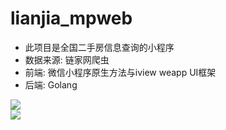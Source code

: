 # lianjia_mpweb

- 此项目是全国二手房信息查询的小程序
- 数据来源: 链家网爬虫
- 前端: 微信小程序原生方法与iview weapp UI框架
- 后端: Golang
              
![](https://ws1.sinaimg.cn/large/006rvSvvgy1fsj5ensulaj306k0bnac2.jpg)   
![](https://ws1.sinaimg.cn/large/006rvSvvgy1fsj5fcaarmj306h0bl0us.jpg)

